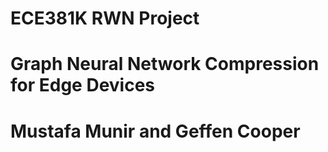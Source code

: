 # ECE381K RWN Project
# Graph Neural Network Compression for Edge Devices
# Mustafa Munir and Geffen Cooper
